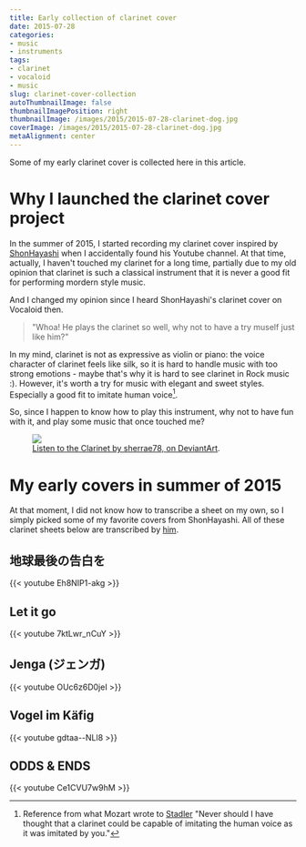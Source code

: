 ```yaml
---
title: Early collection of clarinet cover
date: 2015-07-28
categories:
- music
- instruments
tags:
- clarinet
- vocaloid
- music
slug: clarinet-cover-collection
autoThumbnailImage: false
thumbnailImagePosition: right
thumbnailImage: /images/2015/2015-07-28-clarinet-dog.jpg
coverImage: /images/2015/2015-07-28-clarinet-dog.jpg
metaAlignment: center
---
```


Some of my early clarinet cover is collected here in this article.
<!--more-->
<!-- toc -->

# Why I launched the clarinet cover project

In the summer of 2015, I started recording my clarinet cover inspired by [ShonHayashi](https://www.youtube.com/user/linnaes) when I accidentally found his Youtube channel. At that time, actually, I haven't touched my clarinet for a long time, partially due to my old opinion that clarinet is such a classical instrument that it is never a good fit for performing mordern style music.

And I changed my opinion since I heard ShonHayashi's clarinet cover on Vocaloid then.

> "Whoa! He plays the clarinet so well, why not to have a try muself just like him?"

In my mind, clarinet is not as expressive as violin or piano: the voice character of clarinet feels like silk, so it is hard to handle music with too strong emotions - maybe that's why it is hard to see clarinet in Rock music :). However, it's worth a try for music with elegant and sweet styles. Especially a good fit to imitate human voice[^1].

So, since I happen to know how to play this instrument, why not to have fun with it, and play some music that once touched me?

<figure>
  <a href="http://orig03.deviantart.net/3ac1/f/2012/078/d/6/listen_to_the_clarinet_by_sherrae78-d4t912s.jpg"><img src="http://orig03.deviantart.net/3ac1/f/2012/078/d/6/listen_to_the_clarinet_by_sherrae78-d4t912s.jpg"></a>
  <figcaption><a href="http://sherrae78.deviantart.com/art/Listen-to-the-Clarinet-290994868" title="Listen to the Clarinet, on DeviantArt">Listen to the Clarinet by sherrae78, on DeviantArt</a>.</figcaption>
</figure>

# My early covers in summer of 2015

At that moment, I did not know how to transcribe a sheet on my own, so I simply picked some of my favorite covers from ShonHayashi. All of these clarinet sheets below are transcribed by [him](https://www.youtube.com/user/linnaes). 

## 地球最後の告白を

{{< youtube Eh8NIP1-akg >}}

## Let it go

{{< youtube 7ktLwr_nCuY >}}

## Jenga (ジェンガ)

{{< youtube OUc6z6D0jeI >}}

## Vogel im Käfig

{{< youtube gdtaa--NLl8 >}}

## ODDS & ENDS

{{< youtube Ce1CVU7w9hM >}}

[^1]: Reference from what Mozart wrote to [Stadler](https://en.wikipedia.org/wiki/Anton_Stadler) "Never should I have thought that a clarinet could be capable of imitating the human voice as it was imitated by you."
